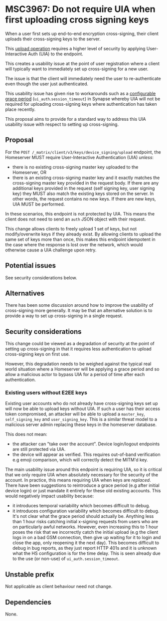 # MSC3967: Do not require UIA when first uploading cross signing keys

When a user first sets up end-to-end encryption cross-signing, their client
uploads their cross-signing keys to the server.

This [upload operation](https://spec.matrix.org/v1.6/client-server-api/#post_matrixclientv3keysdevice_signingupload)
requires a higher level of security by applying User-Interactive Auth (UIA) to
the endpoint.

This creates a usability issue at the point of user registration where a client
will typically want to immediately set up cross-signing for a new user.

The issue is that the client will immediately need the user to re-authenticate
even though the user just authenticated.

This usability issue has given rise to workarounds such as a
[configurable grace period](https://matrix-org.github.io/synapse/v1.98/usage/configuration/config_documentation.html#ui_auth)
(`ui_auth`.`session_timeout`) in Synapse whereby UIA will not be required for
uploading cross-signing keys where authentication has taken place recently.

This proposal aims to provide for a standard way to address this UIA usability
issue with respect to setting up cross-signing.

## Proposal

For the `POST /_matrix/client/v3/keys/device_signing/upload` endpoint, the
Homeserver MUST require User-Interactive Authentication (UIA) _unless_:
 - there is no existing cross-signing master key uploaded to the Homeserver, OR
 - there is an existing cross-signing master key and it exactly matches the
   cross-signing master key provided in the request body. If there are any additional
   keys provided in the request (self signing key, user signing key) they MUST also
   match the existing keys stored on the server. In other words, the request contains
   no new keys. If there are new keys, UIA MUST be performed.

In these scenarios, this endpoint is not protected by UIA. This means the client does not
need to send an `auth` JSON object with their request.

This change allows clients to freely upload 1 set of keys, but not modify/overwrite keys if
they already exist. By allowing clients to upload the same set of keys more than once, this
makes this endpoint idempotent in the case where the response is lost over the network, which
would otherwise cause a UIA challenge upon retry.

## Potential issues

See security considerations below.


## Alternatives

There has been some discussion around how to improve the usability of
cross-signing more generally. It may be that an alternative solution is to
provide a way to set up cross-signing in a single request.

## Security considerations

This change could be viewed as a degradation of security at the point of setting
up cross-signing in that it requires less authentication to upload cross-signing
keys on first use.

However, this degradation needs to be weighed against the typical real world
situation where a Homeserver will be applying a grace period and so allow a
malicious actor to bypass UIA for a period of time after each authentication.

### Existing users without E2EE keys

Existing user accounts who do not already have cross-signing keys set up will
now be able to upload keys without UIA. If such a user has their access token
compromised, an attacker will be able to upload a `master_key`, `self_signing_key`
and `user_signing_key`. This is a similar threat model to a malicious server admin
replacing these keys in the homeserver database.

This does not mean:
 - the attacker can "take over the account". Device login/logout endpoints are
   still protected via UIA.
 - the device will appear as verified. This requires out-of-band verification e.g
   emoji comparison, which will correctly detect the MITM'd key.

The main usability issue around this endpoint is requiring UIA, so it is critical
that we only require UIA when absolutely necessary for the security of the account.
In practice, this means requiring UIA when keys are _replaced_. There have been
suggestions to reintroduce a grace period (e.g after initial device login) or just
mandate it entirely for these old existing accounts. This would negatively impact
usability because:
 - it introduces temporal variability which becomes difficult to debug.
 - it introduces configuration variability which becomes difficult to debug. It's not
   clear what the grace period should actually be. Anything less than 1 hour risks
   catching initial x-signing requests from users who are on particularly awful networks.
   However, even increasing this to 1 hour poses the risk that we incorrectly catch the
   initial upload (e.g the client logs in on a bad GSM connection, then give up waiting
   for it to login and close the app, only reopening it the next day). This becomes
   difficult to debug in bug reports, as they just report HTTP 401s and it is unknown what
   the HS configuration is for the time delay. This is seen already due to the use (or non-use)
   of `ui_auth.session_timeout`.

## Unstable prefix

Not applicable as client behaviour need not change.

## Dependencies

None.
